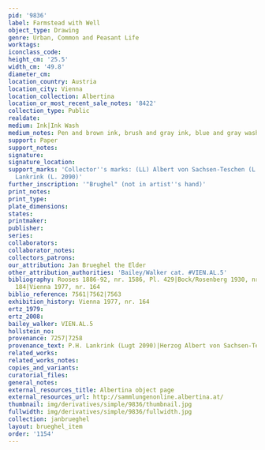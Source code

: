 ```yaml
---
pid: '9836'
label: Farmstead with Well
object_type: Drawing
genre: Urban, Common and Peasant Life
worktags:
iconclass_code:
height_cm: '25.5'
width_cm: '49.8'
diameter_cm:
location_country: Austria
location_city: Vienna
location_collection: Albertina
location_or_most_recent_sale_notes: '8422'
collection_type: Public
realdate:
medium: Ink|Ink Wash
medium_notes: Pen and brown ink, brush and gray ink, blue and gray wash
support: Paper
support_notes:
signature:
signature_location:
support_marks: 'Collector''s marks: (LL) Albert von Sachsen-Teschen (L. 174); (LR)
  Lankrink (L. 2090)'
further_inscription: '"Brughel" (not in artist''s hand)'
print_notes:
print_type:
plate_dimensions:
states:
printmaker:
publisher:
series:
collaborators:
collaborator_notes:
collectors_patrons:
our_attribution: Jan Brueghel the Elder
other_attribution_authorities: 'Bailey/Walker cat. #VIEN.AL.5'
bibliography: Rooses 1886-92, nr. 1586, Pl. 429|Bock/Rosenberg 1930, nr. 1540, pl.
  184|Vienna 1977, nr. 164
biblio_reference: 7561|7562|7563
exhibition_history: Vienna 1977, nr. 164
ertz_1979:
ertz_2008:
bailey_walker: VIEN.AL.5
hollstein_no:
provenance: 7257|7258
provenance_text: P.H. Lankrink (Lugt 2090)|Herzog Albert von Sachsen-Teschen
related_works:
related_works_notes:
copies_and_variants:
curatorial_files:
general_notes:
external_resources_title: Albertina object page
external_resources_url: http://sammlungenonline.albertina.at/
thumbnail: img/derivatives/simple/9836/thumbnail.jpg
fullwidth: img/derivatives/simple/9836/fullwidth.jpg
collection: janbrueghel
layout: brueghel_item
order: '1154'
---
```

